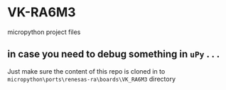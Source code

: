 # VK-RA6M3
micropython project files
## in case you need to debug something in `uPy` . . .
Just make sure the content of this repo is cloned in to `micropython\ports\renesas-ra\boards\VK_RA6M3` directory
